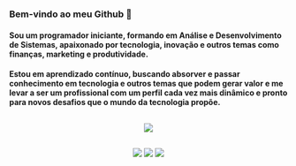 ### Bem-vindo ao meu Github 👋
#### Sou um programador iniciante, formando em Análise e Desenvolvimento de Sistemas, apaixonado por tecnologia, inovação e outros temas como finanças, marketing e produtividade.

#### Estou em aprendizado contínuo, buscando absorver e passar conhecimento em tecnologia e outros temas que podem gerar valor e me levar a ser um profissional com um perfil cada vez mais dinâmico e pronto para novos desafios que o mundo da tecnologia propõe.

##

<p align="center">
  <a href="https://skillicons.dev">
    <img src="https://skillicons.dev/icons?i=ts,nodejs,react,nextjs,nestjs,tailwind,prisma,postgres,rust,solidity,ipfs,c,cpp,cs,dotnet,docker,&perline=8" />
  </a>
</p>

##

<div align="center"> 
  <a href="https://www.linkedin.com/in/marlonreismdesa" target="_blank"><img src="https://img.shields.io/badge/LinkedIn-0077B5?style=for-the-badge&logo=linkedin&logoColor=white" target="_blank"></a>
  <a href="mailto:falecommarlonreis@gmail.com"><img src="https://img.shields.io/badge/Gmail-D14836?style=for-the-badge&logo=gmail&logoColor=white" target="_blank"></a>
  <a href="https://instagram.com/omaarlonreis" target="_blank"><img src="https://img.shields.io/badge/Instagram-E4405F?style=for-the-badge&logo=instagram&logoColor=white" target="_blank"></a>
</div>
